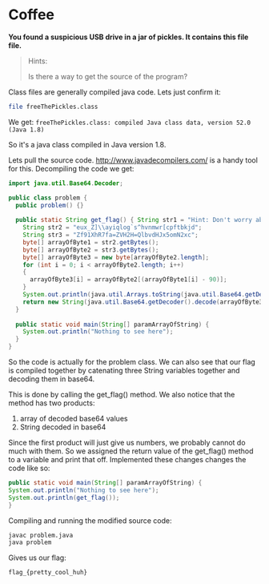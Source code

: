 <h1>Coffee</h1>

<B>You found a suspicious USB drive in a jar of pickles. It contains this file file.</B>

>Hints:
>
>Is there a way to get the source of the program?

Class files are generally compiled java code. Lets just confirm it:

```bash
file freeThePickles.class
```
We get:
`freeThePickles.class: compiled Java class data, version 52.0 (Java 1.8)`

So it's a java class compiled in Java version 1.8.

Lets pull the source code. http://www.javadecompilers.com/ is a handy tool for this. Decompiling the code we get:

```java
import java.util.Base64.Decoder;

public class problem {
  public problem() {}
  
  public static String get_flag() { String str1 = "Hint: Don't worry about the schematics";
    String str2 = "eux_Z]\\ayiqlog`s^hvnmwr[cpftbkjd";
    String str3 = "Zf91XhR7fa=ZVH2H=QlbvdHJx5omN2xc";
    byte[] arrayOfByte1 = str2.getBytes();
    byte[] arrayOfByte2 = str3.getBytes();
    byte[] arrayOfByte3 = new byte[arrayOfByte2.length];
    for (int i = 0; i < arrayOfByte2.length; i++)
    {
      arrayOfByte3[i] = arrayOfByte2[(arrayOfByte1[i] - 90)];
    }
    System.out.println(java.util.Arrays.toString(java.util.Base64.getDecoder().decode(arrayOfByte3)));
    return new String(java.util.Base64.getDecoder().decode(arrayOfByte3));
  }
  
  public static void main(String[] paramArrayOfString) {
    System.out.println("Nothing to see here");
  }
}
```

So the code is actually for the problem class. We can also see that our flag is compiled together by catenating three String variables together and decoding them in base64. 

This is done by calling the get_flag() method. We also notice that the method has two products:

1. array of decoded base64 values
2. String decoded in base64

Since the first product will just give us numbers, we probably cannot do much with them. So we assigned the return value of the get_flag() method to a variable and print that off. Implemented these changes changes the code like so:

```java
public static void main(String[] paramArrayOfString) {
System.out.println("Nothing to see here");
System.out.println(get_flag());
}
```

Compiling and running the modified source code:

```bash
javac problem.java
java problem
```

Gives us our flag:

```
flag_{pretty_cool_huh}
```